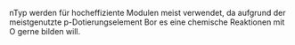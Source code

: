 nTyp werden für hocheffiziente Modulen meist verwendet, da aufgrund der meistgenutzte p-Dotierungselement Bor es eine chemische Reaktionen mit O gerne bilden will.

